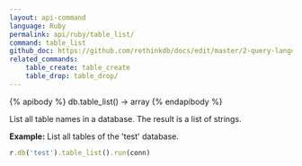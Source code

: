 ```yaml
---
layout: api-command 
language: Ruby
permalink: api/ruby/table_list/
command: table_list
github_doc: https://github.com/rethinkdb/docs/edit/master/2-query-language/api/ruby/manipulating-tables/table_list.md
related_commands:
    table_create: table_create
    table_drop: table_drop/
---
```


{% apibody %}
db.table_list() &rarr; array
{% endapibody %}

List all table names in a database. The result is a list of strings.

__Example:__ List all tables of the 'test' database.

```rb
r.db('test').table_list().run(conn)
```


